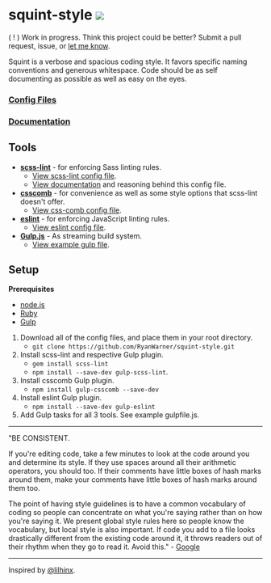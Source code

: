 # squint-style ![](https://github.com/RyanWarner/squint-site/blob/master/images/squint.svg)

( ! ) Work in progress. Think this project could be better? Submit a pull request, issue, or [let me know](http://twitter.com/_rywar).

Squint is a verbose and spacious coding style. It favors specific naming conventions and generous whitespace. Code should be as self documenting as possible as well as easy on the eyes.

### [Config Files](https://github.com/RyanWarner/squint-style/tree/master/config-files)
### [Documentation](https://github.com/RyanWarner/squint-style/tree/master/docs)

## Tools
* **[scss-lint]()** - for enforcing Sass linting rules.
	* [View scss-lint config file](https://github.com/RyanWarner/squint-style/blob/master/config-files/scss-linting-config.yml).
	* [View documentation](https://github.com/RyanWarner/squint-style/blob/master/docs/scss-linting-documentation.md) and reasoning behind this config file.
* **[csscomb]()** - for convenience as well as some style options that scss-lint doesn't offer.
	* [View css-comb config file](https://github.com/RyanWarner/squint-style/blob/master/config-files/.csscomb.json).
* **[eslint]()** - for enforcing JavaScript linting rules.
	* [View eslint config file]().
* **[Gulp.js]()** - As streaming build system.
	* [View example gulp file]().

## Setup

**Prerequisites**

- [node.js](http://nodejs.org/)
- [Ruby](https://www.ruby-lang.org/en/)
- [Gulp](https://github.com/gulpjs/gulp/)


1. Download all of the config files, and place them in your root directory.
	* `git clone https://github.com/RyanWarner/squint-style.git`
2. Install scss-lint and respective Gulp plugin.
	* `gem install scss-lint`
	* `npm install --save-dev gulp-scss-lint`.
3. Install csscomb Gulp plugin.
	* `npm install gulp-csscomb --save-dev`
4. Install eslint Gulp plugin.
	* `npm install --save-dev gulp-eslint`
5. Add Gulp tasks for all 3 tools. See example gulpfile.js.

- - -

"BE CONSISTENT.

If you're editing code, take a few minutes to look at the code around you and determine its style. If they use spaces around all their arithmetic operators, you should too. If their comments have little boxes of hash marks around them, make your comments have little boxes of hash marks around them too.

The point of having style guidelines is to have a common vocabulary of coding so people can concentrate on what you're saying rather than on how you're saying it. We present global style rules here so people know the vocabulary, but local style is also important. If code you add to a file looks drastically different from the existing code around it, it throws readers out of their rhythm when they go to read it. Avoid this." - [Google](https://google-styleguide.googlecode.com/svn/trunk/javascriptguide.xml)

- - -
Inspired by [@lilhinx](http://twitter.com/lilhinx).